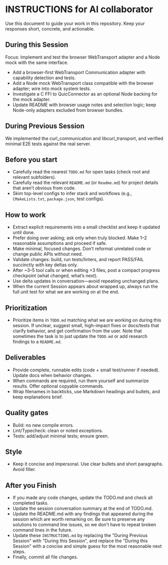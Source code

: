 # INSTRUCTIONS for AI collaborator

Use this document to guide your work in this repository. Keep your responses short, concrete, and actionable.

## During this Session

Focus: Implement and test the browser WebTransport adapter and a Node mock with the same interface.

- Add a browser-first WebTransport Communication adapter with capability detection and tests.
- Add a Node mock WebTransport class compatible with the browser adapter; wire into mock system tests.
- Investigate a C FFI to QuicConnector as an optional Node backing for the mock adapter.
- Update README with browser usage notes and selection logic; keep Node-only adapters excluded from browser bundles.

## During Previous Session

We implemented the curl_communication and libcurl_transport, and verified minimal E2E tests against the real server.

## Before you start
- Carefully read the nearest `TODO.md` for open tasks (check root and relevant subfolders).
- Carefully read the relevant `README.md` (or `Readme.md`) for project details that aren’t obvious from code.
- Skim top-level configs to infer stack and workflows (e.g., `CMakeLists.txt`, `package.json`, test configs).

## How to work
- Extract explicit requirements into a small checklist and keep it updated until done.
- Prefer doing over asking; ask only when truly blocked. Make 1–2 reasonable assumptions and proceed if safe.
- Make minimal, focused changes. Don’t reformat unrelated code or change public APIs without need.
- Validate changes: build, run tests/linters, and report PASS/FAIL succinctly with key deltas only.
- After ~3–5 tool calls or when editing >3 files, post a compact progress checkpoint (what changed, what’s next).
- Use delta updates in conversation—avoid repeating unchanged plans.
- When the current Session appears about wrapped up, always run the full unit test for what we are working on at the end.

## Prioritization
- Prioritize items in `TODO.md` matching what we are working on during this session. If unclear, suggest small, high-impact fixes or docs/tests that clarify behavior, and get confirmation from the user.  Note that sometimes the task is to just update the `TODO.md` or add research findings to a `README.md`.

## Deliverables
- Provide complete, runnable edits (code + small test/runner if needed). Update docs when behavior changes.
- When commands are required, run them yourself and summarize results. Offer optional copyable commands.
- Wrap filenames in backticks, use Markdown headings and bullets, and keep explanations brief.

## Quality gates
- Build: no new compile errors.
- Lint/Typecheck: clean or noted exceptions.
- Tests: add/adjust minimal tests; ensure green.

## Style
- Keep it concise and impersonal. Use clear bullets and short paragraphs. Avoid filler.

## After you Finish

- If you made any code changes, update the TODO.md and check all completed tasks.
- Update the session conversation summary at the end of TODO.md.
- Update the README.md with any findings that appeared during the session which are worth remarking on.  Be sure to preserve any solutions to command line issues, so we don't have to repeat broken command lines in the future.
- Update these `INSTRUCTIONS.md` by replacing the "During Previous Session" with "During this Session", and replace the "During this Session" with a concise and simple guess for the most reasonable next steps.
- Finally, commit all file changes.